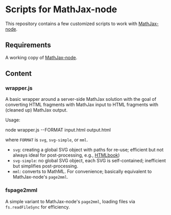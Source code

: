 # Scripts for MathJax-node

This repository contains a few customized scripts to work with [MathJax-node](http://github.com/mathjax/mathjax-node).

## Requirements

A working copy of [MathJax-node](http://github.com/mathjax/mathjax-node).

## Content 

### wrapper.js

A basic wrapper around a server-side MathJax solution with the goal of converting HTML fragments with MathJax input to HTML fragments with (cleaned up) MathJax output.

Usage:

  node wrapper.js --FORMAT input.html output.html

where `FORMAT` is `svg`, `svg-simple`, or `mml`.

* `svg`: creating a global SVG object with paths for re-use; efficient but not always ideal for post-processing, e.g., [HTMLbook](https://github.com/oreillymedia/HTMLBook))
* `svg-simple`: no global SVG object, each SVG is self-contained; inefficient but simplifies post-processing.
* `mml`: converts to MathML. For convenience; basically equivalent to MathJax-node's `page2mml`.

### fspage2mml

A simple variant to MathJax-node's `page2mml`, loading files via `fs.readFileSync` for efficiency.